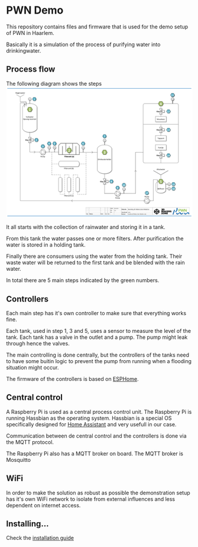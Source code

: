 # PWN Demo

This repository contains files and firmware that is used for the demo setup of PWN in Haarlem.

Basically it is a simulation of the process of purifying water into drinkingwater.

## Process flow

The following diagram shows the steps ![Proces schema](images/Process-schema.png)

It all starts with the collection of rainwater and storing it in a tank.

From this tank the water passes one or more filters. After purification the water is stored in a holding tank.

Finally there are consumers using the water from the holding tank. Their waste water will be returned to the first tank and be blended with the rain water.

In total there are 5 main steps indicated by the green numbers.

## Controllers

Each main step has it's own controller to make sure that everything works fine.

Each tank, used in step 1, 3 and 5, uses a sensor to measure the level of the tank. Each tank has a valve in the outlet and a pump. The pump might leak through hence the valves.

The main controlling is done centrally, but the controllers of the tanks need to have some buitin logic to prevent the pump from running when a flooding situation might occur.

The firmware of the controllers is based on [ESPHome](https://esphome.io).

## Central control

A Raspberry Pi is used as a central process control unit. 
The Raspberry Pi is running Hassbian as the operating system. Hassbian is a special OS specifically designed for [Home Assistant](https://www.home-assistant.io) and very usefull in our case.

Communication between de central control and the controllers is done via the MQTT protocol.

The Raspberry Pi also has a MQTT broker on board. The MQTT broker is Mosquitto

## WiFi

In order to make the solution as robust as possible the demonstration setup has it's own WiFi network to isolate from external influences and less dependent on internet access.

## Installing...

Check the [installation guide](INSTALLING.md)
